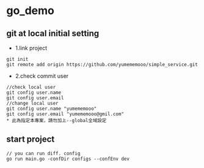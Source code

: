 # go_demo


## git at local initial setting
- 1.link project
```
git init
git remote add origin https://github.com/yumememooo/simple_service.git
```
- 2.check commit user
```
//check local user
git config user.name
git config user.email
//change local user
git config user.name "yumememooo" 
git config user.email "yumememooo@gmil.com"
* 此為指定本專案，請勿加上--global全域設定 
```

## start project
```
// you can run diff. config
go run main.go -confDir configs --confEnv dev
```

